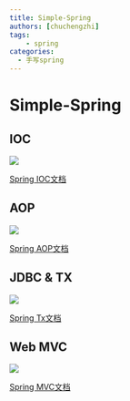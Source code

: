 ```yaml
---
title: Simple-Spring
authors: [chuchengzhi]
tags: 
    - spring
categories:
  - 手写spring
---
```


# Simple-Spring

## IOC

![](https://initchu.oss-cn-hangzhou.aliyuncs.com/2025/01/20/17373606327117.jpg)

[Spring IOC文档](../Spring-IOC.md)

## AOP

![](https://initchu.oss-cn-hangzhou.aliyuncs.com/2025/01/20/17373610637080.jpg)

[Spring AOP文档](../Spring-AOP.md)

## JDBC & TX

![](https://initchu.oss-cn-hangzhou.aliyuncs.com/2025/01/20/17373611105214.jpg)

[Spring Tx文档](../Spring-tx.md)

## Web MVC

![](https://initchu.oss-cn-hangzhou.aliyuncs.com/2025/01/20/17373611668525.jpg)

[Spring MVC文档](../Spring-MVC.md)
